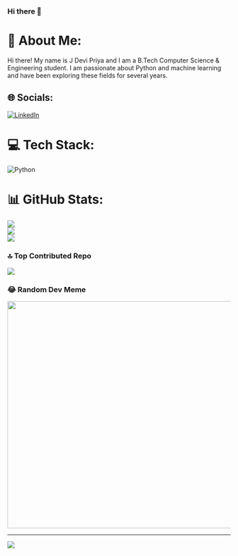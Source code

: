 ### Hi there 👋

# 💫 About Me:
Hi there! My name is J Devi Priya and I am a B.Tech Computer Science & Engineering student. I am passionate about Python and machine learning and have been exploring these fields for several years.


## 🌐 Socials:
[![LinkedIn](https://img.shields.io/badge/LinkedIn-%230077B5.svg?logo=linkedin&logoColor=white)](https://linkedin.com/in/https://www.linkedin.com/in/j-devi-priya/) 

# 💻 Tech Stack:
![Python](https://img.shields.io/badge/python-3670A0?style=for-the-badge&logo=python&logoColor=ffdd54)
# 📊 GitHub Stats:
![](https://github-readme-stats.vercel.app/api?username=priyapatnaik06&theme=dark&hide_border=false&include_all_commits=false&count_private=false)<br/>
![](https://github-readme-streak-stats.herokuapp.com/?user=priyapatnaik06&theme=dark&hide_border=false)<br/>
![](https://github-readme-stats.vercel.app/api/top-langs/?username=priyapatnaik06&theme=dark&hide_border=false&include_all_commits=false&count_private=false&layout=compact)

### 🔝 Top Contributed Repo
![](https://github-contributor-stats.vercel.app/api?username=priyapatnaik06&limit=5&theme=dark&combine_all_yearly_contributions=true)

### 😂 Random Dev Meme
<img src="https://rm.up.railway.app/" width="512px"/>

---
[![](https://visitcount.itsvg.in/api?id=priyapatnaik06&icon=0&color=0)](https://visitcount.itsvg.in)

<!-- Proudly created with GPRM ( https://gprm.itsvg.in ) -->
